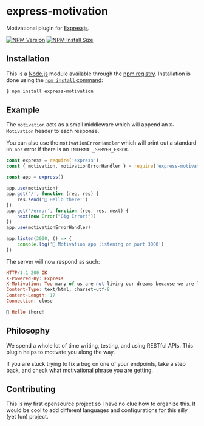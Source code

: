 # express-motivation

Motivational plugin for [Expressjs](https://expressjs.com/).

[![NPM Version][npm-version-image]][npm-url]
[![NPM Install Size][npm-install-size-image]][npm-install-size-url]

## Installation

This is a [Node.js](https://nodejs.org/en/) module available through the
[npm registry](https://www.npmjs.com/). Installation is done using the
[`npm install` command](https://docs.npmjs.com/getting-started/installing-npm-packages-locally):

```sh
$ npm install express-motivation
```

## Example

The `motivation` acts as a small middleware which will append an `X-Motivation` header to each response.

You can also use the `motivationErrorHandler` which will print out a standard `Oh no!` error if there is an `INTERNAL_SERVER_ERROR`.

```js
const express = require('express')
const { motivation, motivationErrorHandler } = require('express-motivation')

const app = express()

app.use(motivation)
app.get('/', function (req, res) {
    res.send('🍆 Hello there!')
})
app.get('/error', function (req, res, next) {
    next(new Error("Big Error!"))
})
app.use(motivationErrorHandler)

app.listen(3000, () => {
    console.log('🚀 Motivation app listening on port 3000')
})
```

The server will now respond as such:

``` haskell
HTTP/1.1 200 OK
X-Powered-By: Express
X-Motivation: Too many of us are not living our dreams because we are living our fears. - Les Brown
Content-Type: text/html; charset=utf-8
Content-Length: 17
Connection: close

🍆 Hello there!
```

## Philosophy

We spend a whole lot of time writing, testing, and using RESTful APIs. This plugin helps to motivate you along the way.

If you are stuck trying to fix a bug on one of your endpoints, take a step back, and check what motivational phrase you are getting.

## Contributing

This is my first opensource project so I have no clue how to organize this. It would be cool to add different languages and configurations for this silly (yet fun) project.

[npm-install-size-image]: https://badgen.net/packagephobia/install/express-motivation
[npm-install-size-url]: https://packagephobia.com/result?p=express-motivation
[npm-url]: https://npmjs.org/package/express-motivation
[npm-version-image]: https://badgen.net/npm/v/express-motivation
